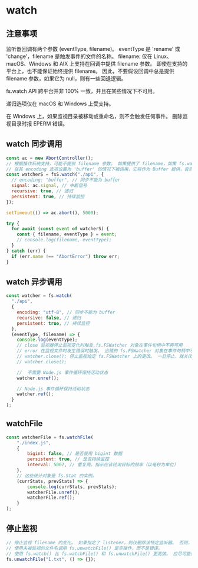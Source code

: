 # watch

## 注意事项
监听器回调有两个参数 (eventType, filename)。 eventType 是 'rename' 或 'change'，filename 是触发事件的文件的名称。
filename: 仅在 Linux、macOS、Windows 和 AIX 上支持在回调中提供 filename 参数。 即使在支持的平台上，也不能保证始终提供 filename。 因此，不要假设回调中总是提供 filename 参数，如果它为 null，则有一些回退逻辑。

fs.watch API 跨平台并非 100% 一致，并且在某些情况下不可用。

递归选项仅在 macOS 和 Windows 上受支持。

在 Windows 上，如果监视目录被移动或重命名，则不会触发任何事件。 删除监视目录时报 EPERM 错误。

## watch 同步调用
```js
const ac = new AbortController();
// 根据操作系统支持，可能不提供 filename 参数。 如果提供了 filename，如果 fs.watch()
// 在其 encoding 选项设置为 'buffer' 的情况下被调用，它将作为 Buffer 提供，否则 filename 将是 UTF-8 字符串。
const watcherS = fsS.watch("./api", {
  // encoding: "buffer", // 同步不能为 buffer
  signal: ac.signal, // 中断信号
  recursive: true, // 递归
  persistent: true, // 持续监控
});

setTimeout(() => ac.abort(), 5000);

try {
  for await (const event of watcherS) {
    const { filename, eventType } = event;
    // console.log(filename, eventType);
  }
} catch (err) {
  if (err.name !== "AbortError") throw err;
}

```

## watch 异步调用
```js
const watcher = fs.watch(
  "./api",
  {
    encoding: "utf-8", // 同步不能为 buffer
    recursive: false, // 递归
    persistent: true, // 持续监控
  },
  (eventType, filename) => {
    console.log(eventType);
    // close 监视器停止监视变化时触发,fs.FSWatcher 对象在事件句柄中不再可用
    // error 在监视文件时发生错误时触发。 出错的 fs.FSWatcher 对象在事件句柄中不再可用
    // watcher.close(); 停止监视给定 fs.FSWatcher 上的更改。 一旦停止，就关闭了终端
    // watcher.close();

    //  不需要 Node.js 事件循环保持活动状态
    watcher.unref();

    // Node.js 事件循环保持活动状态
    watcher.ref();
  }
);
```

## watchFile
```js
const watcherFile = fs.watchFile(
    "./index.js",
    {
        bigint: false, // 是否使用 bigint 数据
        persistent: true, // 是否持续监控
        interval: 5007, // 重复周，指示应该轮询目标的频率（以毫秒为单位）
    },
    // 这些统计对象是 fs.Stat 的实例。
    (currStats, prevStats) => {
        console.log(currStats, prevStats);
        watcherFile.unref();
        watcherFile.ref();
    }
);
```

## 停止监视
```js
// 停止监视 filename 的变化。 如果指定了 listener，则仅删除该特定监听器。 否则，所有监听器都将被删除，从而有效地停止监视 filename。
// 使用未被监视的文件名调用 fs.unwatchFile() 是空操作，而不是错误。
// 使用 fs.watch() 比 fs.watchFile() 和 fs.unwatchFile() 更高效。 应尽可能使用 fs.watch() 而不是 fs.watchFile() 和 fs.unwatchFile()。
fs.unwatchFile("1.txt", () => {});
```
